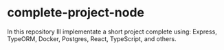 # complete-project-node

In this repository Ill implementate a short project complete using: Express, TypeORM, Docker, Postgres, React, TypeScript, and others.
